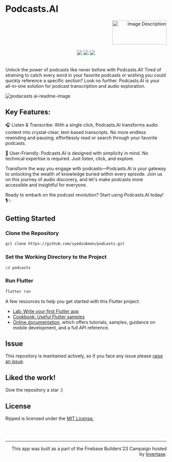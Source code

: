 # Podcasts.AI  

<div  align="right">
<img src="https://cdn-images-1.medium.com/v2/resize:fill:1600:480/gravity:fp:0.5:0.4/1*QDHVnR27JiWDV_nkTg4j4g.png" alt="Image Description" width="170" height="75">
</div>


<br>
<div align="center">
<img src="https://img.shields.io/badge/firebase-ffca28?style=for-the-badge&logo=firebase&logoColor=black" />
<img src="https://img.shields.io/badge/Dart-0175C2?style=for-the-badge&logo=dart&logoColor=white" />
<img src="https://img.shields.io/badge/Flutter-02569B?style=for-the-badge&logo=flutter&logoColor=white" />
</div>
<br><br>
Unlock the power of podcasts like never before with Podcasts.AI! Tired of straining to catch every word in your favorite podcasts or wishing you could quickly reference a specific section? Look no further. Podcasts.AI is your all-in-one solution for podcast transcription and audio exploration.

![podacasts ai-readme-image](https://github.com/syedzubeen/podcasts/assets/14253061/d8f26e0b-0b13-4a2d-9be9-40892cda5825)

## Key Features:

🎧 Listen & Transcribe: With a single click, Podcasts.AI transforms audio content into crystal-clear, text-based transcripts. No more endless rewinding and pausing; effortlessly read or search through your favorite podcasts.

🚀 User-Friendly: Podcasts.AI is designed with simplicity in mind. No technical expertise is required. Just listen, click, and explore.

Transform the way you engage with podcasts—Podcasts.AI is your gateway to unlocking the wealth of knowledge buried within every episode. Join us on this journey of audio discovery, and let's make podcasts more accessible and insightful for everyone.

Ready to embark on the podcast revolution? Start using Podcasts.AI today! 🎙️✨

## Getting Started

### Clone the Repository

```bash
git clone https://github.com/syedzubeen/podcasts.git
```

### Set the Working Directory to the Project

```bash
cd podcasts
```

### Run Flutter

```bash
flutter run
```
A few resources to help you get started with this Flutter project:

- [Lab: Write your first Flutter app](https://docs.flutter.dev/get-started/codelab)
- [Cookbook: Useful Flutter samples](https://docs.flutter.dev/cookbook)
- [Online documentation](https://docs.flutter.dev/), which offers tutorials,
samples, guidance on mobile development, and a full API reference.

## Issue
This repository is maintained actively, so if you face any issue please <a href="https://github.com/syedzubeen/ripped-mindsdb-project/issues">raise an issue</a>.

## Liked the work!
Give the repository a star :)

## License
Ripped is licensed under the  <a href="https://github.com/syedzubeen/ripped-mindsdb-project/blob/main/LICENSE">MIT License.</a>

<br><br>
***
<div  align="right">
  This app was built as a part of the Firebase Builders'23 Campaign hosted by <a href="https://invertase.io/">Invertase</a>.
    </div>



